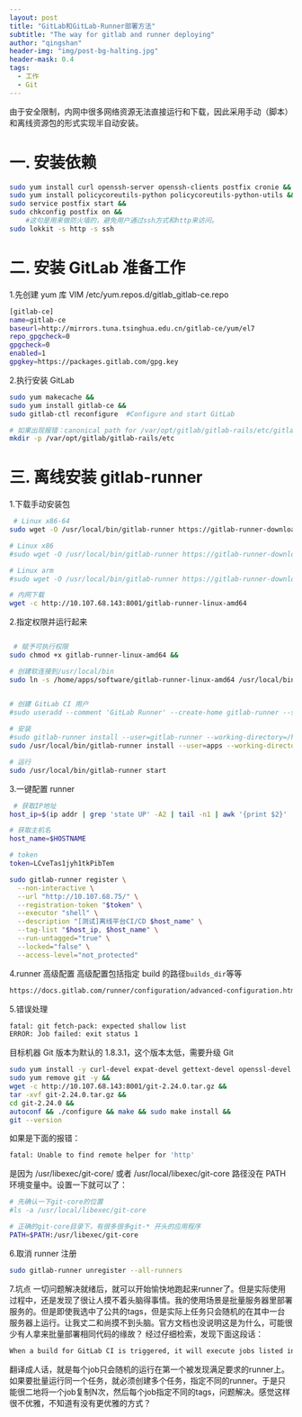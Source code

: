 ```yaml
---
layout: post
title: "GitLab和GitLab-Runner部署方法"
subtitle: "The way for gitlab and runner deploying"
author: "qingshan"
header-img: "img/post-bg-halting.jpg"
header-mask: 0.4
tags:
  - 工作
  - Git 
---
```



由于安全限制，内网中很多网络资源无法直接运行和下载，因此采用手动（脚本）和离线资源包的形式实现半自动安装。

# 一. 安装依赖

```bash
sudo yum install curl openssh-server openssh-clients postfix cronie &&
sudo yum install policycoreutils-python policycoreutils-python-utils &&
sudo service postfix start &&
sudo chkconfig postfix on &&
    #这句是用来做防火墙的，避免用户通过ssh方式和http来访问。
sudo lokkit -s http -s ssh 
```

# 二. 安装 GitLab 准备工作

1.先创建 yum 库 VIM /etc/yum.repos.d/gitlab_gitlab-ce.repo

```bash
[gitlab-ce]
name=gitlab-ce
baseurl=http://mirrors.tuna.tsinghua.edu.cn/gitlab-ce/yum/el7
repo_gpgcheck=0
gpgcheck=0
enabled=1
gpgkey=https://packages.gitlab.com/gpg.key
```

2.执行安装 GitLab

```bash
sudo yum makecache &&
sudo yum install gitlab-ce &&
sudo gitlab-ctl reconfigure  #Configure and start GitLab

# 如果出现报错：canonical path for /var/opt/gitlab/gitlab-rails/etc/gitlab_shell_secret restorecon: No such file or directory.  则执行下面语句即可解决
mkdir -p /var/opt/gitlab/gitlab-rails/etc
```

# 三. 离线安装 gitlab-runner

1.下载手动安装包

```bash
 # Linux x86-64
sudo wget -O /usr/local/bin/gitlab-runner https://gitlab-runner-downloads.s3.amazonaws.com/latest/binaries/gitlab-runner-linux-amd64

# Linux x86
#sudo wget -O /usr/local/bin/gitlab-runner https://gitlab-runner-downloads.s3.amazonaws.com/latest/binaries/gitlab-runner-linux-386

# Linux arm
#sudo wget -O /usr/local/bin/gitlab-runner https://gitlab-runner-downloads.s3.amazonaws.com/latest/binaries/gitlab-runner-linux-arm

# 内网下载
wget -c http://10.107.68.143:8001/gitlab-runner-linux-amd64

```

2.指定权限并运行起来

```bash

 # 赋予可执行权限
sudo chmod +x gitlab-runner-linux-amd64 &&

# 创建软连接到/usr/local/bin
sudo ln -s /home/apps/software/gitlab-runner-linux-amd64 /usr/local/bin/gitlab-runner


# 创建 GitLab CI 用户
#sudo useradd --comment 'GitLab Runner' --create-home gitlab-runner --shell /bin/bash
 
# 安装
#sudo gitlab-runner install --user=gitlab-runner --working-directory=/home/gitlab-runner
sudo /usr/local/bin/gitlab-runner install --user=apps --working-directory=/home/apps &&

# 运行
sudo /usr/local/bin/gitlab-runner start

```

3.一键配置 runner

```bash
 # 获取IP地址
host_ip=$(ip addr | grep 'state UP' -A2 | tail -n1 | awk '{print $2}' | awk -F"/" '{print $1}')

# 获取主机名
host_name=$HOSTNAME

# token
token=LCveTas1jyh1tkPibTem

sudo gitlab-runner register \
  --non-interactive \
  --url "http://10.107.68.75/" \
  --registration-token "$token" \
  --executor "shell" \
  --description "[测试]离线平台CI/CD $host_name" \
  --tag-list "$host_ip, $host_name" \
  --run-untagged="true" \
  --locked="false" \
  --access-level="not_protected"
```

4.runner 高级配置
高级配置包括指定 build 的路径`builds_dir`等等

```bash
https://docs.gitlab.com/runner/configuration/advanced-configuration.html#the-runners-section
```

5.错误处理

```bash
fatal: git fetch-pack: expected shallow list
ERROR: Job failed: exit status 1
```

目标机器 Git 版本为默认的 1.8.3.1，这个版本太低，需要升级 Git

```bash
sudo yum install -y curl-devel expat-devel gettext-devel openssl-devel zlib-devel gcc perl-ExtUtils-MakeMaker &&
sudo yum remove git -y &&
wget -c http://10.107.68.143:8001/git-2.24.0.tar.gz &&
tar -xvf git-2.24.0.tar.gz &&
cd git-2.24.0 &&
autoconf && ./configure && make && sudo make install &&
git --version
```

如果是下面的报错：

```bash
fatal: Unable to find remote helper for 'http'
```

是因为 /usr/libexec/git-core/ 或者 /usr/local/libexec/git-core 路径没在 PATH 环境变量中。设置一下就可以了：

```bash
# 先确认一下git-core的位置
#ls -a /usr/local/libexec/git-core

# 正确的git-core目录下，有很多很多git-* 开头的应用程序
PATH=$PATH:/usr/libexec/git-core
```

6.取消 runner 注册

```bash
sudo gitlab-runner unregister --all-runners
```

7.坑点
一切问题解决就绪后，就可以开始愉快地跑起来runner了。但是实际使用过程中，还是发现了很让人摸不着头脑得事情。我的使用场景是批量服务器里部署服务的。但是即使我选中了公共的tags，但是实际上任务只会随机的在其中一台服务器上运行。让我丈二和尚摸不到头脑。官方文档也没说明这是为什么，可能很少有人拿来批量部署相同代码的缘故？
经过仔细检索，发现下面这段话：

```bash
When a build for GitLab CI is triggered, it will execute jobs listed in the .gitlab-ci.yml file. Think of these jobs as independent, concurrent steps in your build. These jobs are executed by any available runner capable of completing that job. However, where I think you're getting tripped up is that a job will only be completed once, and by the first available runner. Think of the runners as a pool of resources, not as build steps. Having multiple runners allows you to execute jobs in parallel.
```

翻译成人话，就是每个job只会随机的运行在第一个被发现满足要求的runner上。如果要批量运行同一个任务，就必须创建多个任务，指定不同的runner。于是只能很二地将一个job复制N次，然后每个job指定不同的tags，问题解决。感觉这样很不优雅，不知道有没有更优雅的方式？
